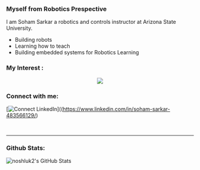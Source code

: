 ### Myself from Robotics Prespective
I am Soham Sarkar a robotics and controls instructor at Arizona State University. 
- Building robots
- Learning how to teach
- Building embedded systems for Robotics Learning


### My Interest :
<p align="center">
  <a href="https://skillicons.dev">
    <img src="https://skillicons.dev/icons?i=git,c,cpp,docker,vscode,python,tensorflow" />
  </a>
</p>




### Connect with me:
[![Connect LinkedIn](https://img.shields.io/badge/LinkedIn-0077B5?style=for-the-badge&logo=linkedin&logoColor=white)]((https://www.linkedin.com/in/soham-sarkar-483566129/)


<br />

---

###  Github Stats:
  <img align="center" alt="noshluk2's GitHub Stats" src="https://github-readme-stats.vercel.app/api?username=ssarka4894&show_icons=true&hide_border=true&title_color=ff652f&icon_color=FFE400&bg_color=09131B&text_color=ffffff&border_color=0c1a25" /> 

